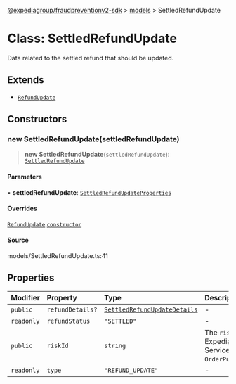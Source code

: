 [@expediagroup/fraudpreventionv2-sdk](../../index.md) > [models](../index.md) > SettledRefundUpdate

# Class: SettledRefundUpdate

Data related to the settled refund that should be updated.

## Extends

- [`RefundUpdate`](RefundUpdate.md)

## Constructors

### new SettledRefundUpdate(settledRefundUpdate)

> **new SettledRefundUpdate**(`settledRefundUpdate`): [`SettledRefundUpdate`](SettledRefundUpdate.md)

#### Parameters

▪ **settledRefundUpdate**: [`SettledRefundUpdateProperties`](../interfaces/SettledRefundUpdateProperties.md)

#### Overrides

[`RefundUpdate`](RefundUpdate.md).[`constructor`](RefundUpdate.md#constructors)

#### Source

models/SettledRefundUpdate.ts:41

## Properties

| Modifier | Property | Type | Description | Inheritance | Source |
| :------ | :------ | :------ | :------ | :------ | :------ |
| `public` | `refundDetails?` | [`SettledRefundUpdateDetails`](SettledRefundUpdateDetails.md) | - | - | models/SettledRefundUpdate.ts:36 |
| `readonly` | `refundStatus` | `"SETTLED"` | - | - | models/SettledRefundUpdate.ts:39 |
| `public` | `riskId` | `string` | The `risk_id` provided by Expedia\'s Fraud Prevention Service in the `OrderPurchaseScreenResponse`. | [`RefundUpdate`](RefundUpdate.md).`riskId` | models/OrderPurchaseUpdateRequest.ts:32 |
| `readonly` | `type` | `"REFUND_UPDATE"` | - | [`RefundUpdate`](RefundUpdate.md).`type` | models/RefundUpdate.ts:31 |
